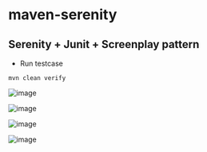 # maven-serenity
## Serenity + Junit + Screenplay pattern

- Run testcase

`mvn clean verify`

![image](https://user-images.githubusercontent.com/67543695/205446320-857896de-9f0e-4f82-98da-85f9479323d3.png)

![image](https://user-images.githubusercontent.com/67543695/205446381-0397d0db-b87a-4dbb-8096-6ff0b47b1cca.png)

![image](https://user-images.githubusercontent.com/67543695/205446396-990ca001-f75f-4da0-ab41-266ae08dabe5.png)

![image](https://user-images.githubusercontent.com/67543695/205446405-044eee14-ced4-48af-97d1-0f7ef6a7b984.png)

